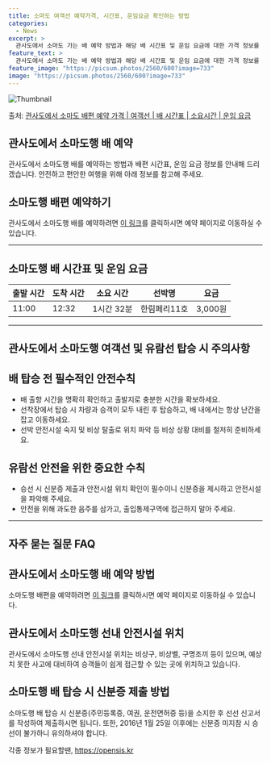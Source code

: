```yaml
---
title: 소마도 여객선 예약가격, 시간표, 운임요금 확인하는 방법
categories:
  - News
excerpt: >
  관사도에서 소마도 가는 배 예약 방법과 해당 배 시간표 및 운임 요금에 대한 가격 정보를 안내 드리겠습니다. 안전하고 재밋는 소마도행 여행을 위해 아래 정보 참고하시기 바랍니다. 소마도행 배편 예약하기 👈 클릭관사도에서 소마도행 배 시간표출발 시간도착 시간소요 시간선박명요금11:0012:321시간 32분한림페리11호3,000원소마도행 배편 예약하기 👈 클릭관사도에서 소마도행 여객선 탑승 시 이용수칙배 탑승 전 필수적인 안전수칙을 준수하세요. 1. 배 출항 시간 확인 관사도에서 소마도행 배의 출발 시간을 명확히 확인합니다. 선박 출항이 가까워질수록 혼잡할 수 있으니 출발 전 출발지로 이동해 충분한 시간을 확보합니다. 2. 안전한 탑승 절차 선착장에서 탑승 시 차량과 승객이 모두 내린 후 탑승합니다. 배 안..
feature_text: >
  관사도에서 소마도 가는 배 예약 방법과 해당 배 시간표 및 운임 요금에 대한 가격 정보를 안내 드리겠습니다. 안전하고 재밋는 소마도행 여행을 위해 아래 정보 참고하시기 바랍니다. 소마도행 배편 예약하기 👈 클릭관사도에서 소마도행 배 시간표출발 시간도착 시간소요 시간선박명요금11:0012:321시간 32분한림페리11호3,000원소마도행 배편 예약하기 👈 클릭관사도에서 소마도행 여객선 탑승 시 이용수칙배 탑승 전 필수적인 안전수칙을 준수하세요. 1. 배 출항 시간 확인 관사도에서 소마도행 배의 출발 시간을 명확히 확인합니다. 선박 출항이 가까워질수록 혼잡할 수 있으니 출발 전 출발지로 이동해 충분한 시간을 확보합니다. 2. 안전한 탑승 절차 선착장에서 탑승 시 차량과 승객이 모두 내린 후 탑승합니다. 배 안..
feature_image: "https://picsum.photos/2560/600?image=733"
image: "https://picsum.photos/2560/600?image=733"
---
```


![Thumbnail](https://img1.daumcdn.net/thumb/R800x0/?scode=mtistory2&fname=https%3A%2F%2Fblog.kakaocdn.net%2Fdn%2FA9rKw%2FbtsHDjbSxt6%2F3NkTOkO9PU5puag6SVIKHK%2Fimg.webp)

<p>출처: <a href="https://opensis.kr/entry/%EA%B4%80%EC%82%AC%EB%8F%84%EC%97%90%EC%84%9C-%EC%86%8C%EB%A7%88%EB%8F%84-%EB%B0%B0%ED%8E%B8-%EC%98%88%EC%95%BD-%EA%B0%80%EA%B2%A9-%EC%97%AC%EA%B0%9D%EC%84%A0-%EB%B0%B0-%EC%8B%9C%EA%B0%84%ED%91%9C-%EC%86%8C%EC%9A%94%EC%8B%9C%EA%B0%84-%EC%9A%B4%EC%9E%84-%EC%9A%94%EA%B8%88" rel="dofollow">관사도에서 소마도 배편 예약 가격 | 여객선 | 배 시간표 | 소요시간 | 운임 요금</a> </p>

## 관사도에서 소마도행 배 예약

관사도에서 소마도행 배를 예약하는 방법과 배편 시간표, 운임 요금 정보를 안내해 드리겠습니다. 안전하고 편안한 여행을 위해 아래 정보를
참고해 주세요.

## **소마도행 배편 예약하기**

관사도에서 소마도행 배를 예약하려면 [이 링크](예약링크)를 클릭하시면 예약 페이지로 이동하실 수 있습니다.

* * *

## **소마도행 배 시간표 및 운임 요금**

출발 시간 | 도착 시간 | 소요 시간 | 선박명 | 요금  
---|---|---|---|---  
11:00 | 12:32 | 1시간 32분 | 한림페리11호 | 3,000원  
  
* * *

## 관사도에서 소마도행 여객선 및 유람선 탑승 시 주의사항

## **배 탑승 전 필수적인 안전수칙**

  * 배 출항 시간을 명확히 확인하고 출발지로 충분한 시간을 확보하세요.
  * 선착장에서 탑승 시 차량과 승객이 모두 내린 후 탑승하고, 배 내에서는 항상 난간을 잡고 이동하세요.
  * 선박 안전시설 숙지 및 비상 탈출로 위치 파악 등 비상 상황 대비를 철저히 준비하세요.

## **유람선 안전을 위한 중요한 수칙**

  * 승선 시 신분증 제출과 안전시설 위치 확인이 필수이니 신분증을 제시하고 안전시설을 파악해 주세요.
  * 안전을 위해 과도한 음주를 삼가고, 출입통제구역에 접근하지 말아 주세요.

* * *

## 자주 묻는 질문 FAQ

## **관사도에서 소마도행 배 예약 방법**

소마도행 배편을 예약하려면 [이 링크](예약링크)를 클릭하시면 예약 페이지로 이동하실 수 있습니다.

## **관사도에서 소마도행 선내 안전시설 위치**

관사도에서 소마도행 선내 안전시설 위치는 비상구, 비상벨, 구명조끼 등이 있으며, 예상치 못한 사고에 대비하여 승객들이 쉽게 접근할 수 있는
곳에 위치하고 있습니다.

## **소마도행 배 탑승 시 신분증 제출 방법**

소마도행 배 탑승 시 신분증(주민등록증, 여권, 운전면허증 등)을 소지한 후 선선 신고서를 작성하여 제출하시면 됩니다. 또한, 2016년
1월 25일 이후에는 신분증 미지참 시 승선이 불가하니 유의하셔야 합니다.



 

각종 정보가 필요할땐, <a href="https://opensis.kr" rel="dofollow">https://opensis.kr</a>



